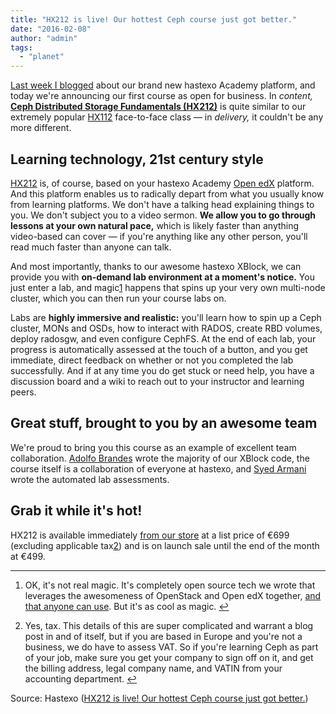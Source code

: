 ```yaml
---
title: "HX212 is live! Our hottest Ceph course just got better."
date: "2016-02-08"
author: "admin"
tags: 
  - "planet"
---
```


[Last week I blogged](https://www.hastexo.com/blogs/florian/2016/01/29/new-hastexo-academy/) about our brand new hastexo Academy platform, and today we're announcing our first course as open for business. In _content,_ **[Ceph Distributed Storage Fundamentals (HX212)](https://store.hastexo.com/catalogue/ceph-distributed-storage-fundamentals_3/)** is quite similar to our extremely popular [HX112](https://www.hastexo.com/services/academy/hx112/) face-to-face class — in _delivery,_ it couldn't be any more different.

## Learning technology, 21st century style

[HX212](https://academy.hastexo.com/courses/course-v1:hastexo+hx212+201602/about) is, of course, based on your hastexo Academy [Open edX](https://www.hastexo.com/knowledge/openedx/) platform. And this platform enables us to radically depart from what you usually know from learning platforms. We don't have a talking head explaining things to you. We don't subject you to a video sermon. **We allow you to go through lessons at your own natural pace,** which is likely faster than anything video-based can cover — if you're anything like any other person, you'll read much faster than anyone can talk.

And most importantly, thanks to our awesome hastexo XBlock, we can provide you with **on-demand lab environment at a moment's notice.** You just enter a lab, and magic[1](magic) happens that spins up your very own multi-node cluster, which you can then run your course labs on.

Labs are **highly immersive and realistic:** you'll learn how to spin up a Ceph cluster, MONs and OSDs, how to interact with RADOS, create RBD volumes, deploy radosgw, and even configure CephFS. At the end of each lab, your progress is automatically assessed at the touch of a button, and you get immediate, direct feedback on whether or not you completed the lab successfully. And if at any time you do get stuck or need help, you have a discussion board and a wiki to reach out to your instructor and learning peers.

## Great stuff, brought to you by an awesome team

We're proud to bring you this course as an example of excellent team collaboration. [Adolfo Brandes](https://www.hastexo.com/who/adolfo/) wrote the majority of our XBlock code, the course itself is a collaboration of everyone at hastexo, and [Syed Armani](https://www.hastexo.com/who/syed/) wrote the automated lab assessments.

## Grab it while it's hot!

HX212 is available immediately [from our store](https://store.hastexo.com/catalogue/ceph-distributed-storage-fundamentals_3/) at a list price of €699 (excluding applicable tax[2](tax)) and is on launch sale until the end of the month at €499.

* * *

1. OK, it's not real magic. It's completely open source tech we wrote that leverages the awesomeness of OpenStack and Open edX together, [and that anyone can use](//github.com/hastexo/hastexo-xblock). But it's as cool as magic. [↩](magic "Jump back to footnote 1 in the text")
    
2. Yes, tax. This details of this are super complicated and warrant a blog post in and of itself, but if you are based in Europe and you're not a business, we do have to assess VAT. So if you're learning Ceph as part of your job, make sure you get your company to sign off on it, and get the billing address, legal company name, and VATIN from your accounting department. [↩](tax "Jump back to footnote 2 in the text")
    

Source: Hastexo ([HX212 is live! Our hottest Ceph course just got better.](https://www.hastexo.com/blogs/florian/2016/02/08/hx212-is-live/))
